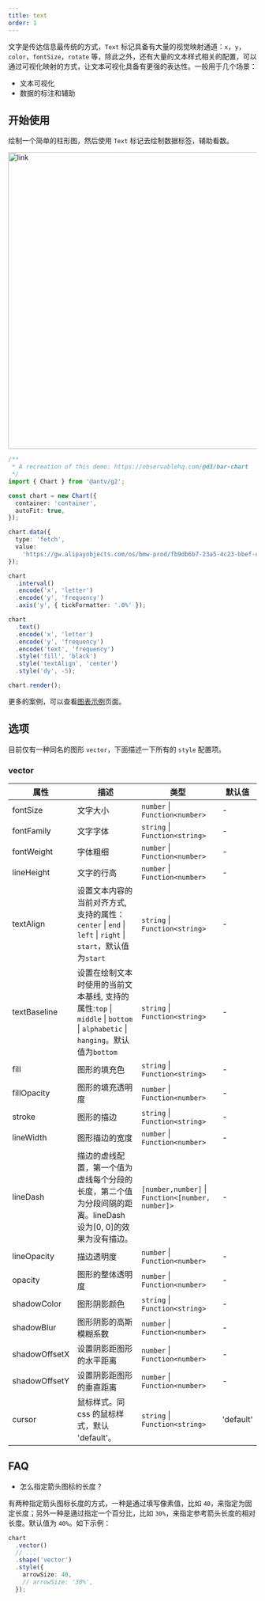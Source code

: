 ```yaml
---
title: text
order: 1
---
```


文字是传达信息最传统的方式，`Text` 标记具备有大量的视觉映射通道：`x`，`y`，`color`，`fontSize`，`rotate` 等，除此之外，还有大量的文本样式相关的配置，可以通过可视化映射的方式，让文本可视化具备有更强的表达性。一般用于几个场景：

- 文本可视化
- 数据的标注和辅助

## 开始使用

绘制一个简单的柱形图，然后使用 `Text` 标记去绘制数据标签，辅助看数。

<img alt="link" src="https://mdn.alipayobjects.com/huamei_qa8qxu/afts/img/A*tS0KTYqmb1QAAAAAAAAAAAAADmJ7AQ/fmt.webp" width="600" />


```ts
/**
 * A recreation of this demo: https://observablehq.com/@d3/bar-chart
 */
import { Chart } from '@antv/g2';

const chart = new Chart({
  container: 'container',
  autoFit: true,
});

chart.data({
  type: 'fetch',
  value:
    'https://gw.alipayobjects.com/os/bmw-prod/fb9db6b7-23a5-4c23-bbef-c54a55fee580.csv',
});

chart
  .interval()
  .encode('x', 'letter')
  .encode('y', 'frequency')
  .axis('y', { tickFormatter: '.0%' });

chart
  .text()
  .encode('x', 'letter')
  .encode('y', 'frequency')
  .encode('text', 'frequency')
  .style('fill', 'black')
  .style('textAlign', 'center')
  .style('dy', -5);

chart.render();
```

更多的案例，可以查看[图表示例](/examples)页面。

## 选项

目前仅有一种同名的图形 `vector`，下面描述一下所有的 `style` 配置项。


### vector

| 属性            | 描述                                           | 类型                     | 默认值      |
|----------------|------------------------------------------------|-------------------------|------------|
| fontSize      | 文字大小                                          | `number` \| `Function<number>`             |   -   |
| fontFamily    | 文字字体                                          | `string` \| `Function<string>`             |   -   |
| fontWeight    | 字体粗细                                          | `number` \| `Function<number>`             |   -   |
| lineHeight    | 文字的行高                                         | `number` \| `Function<number>`            |   -   |
| textAlign     | 设置文本内容的当前对齐方式, 支持的属性：`center` \| `end` \| `left` \| `right` \| `start`，默认值为`start`   | `string` \| `Function<string>`    |   -   |
| textBaseline  | 设置在绘制文本时使用的当前文本基线, 支持的属性:`top` \| `middle` \| `bottom` \| `alphabetic` \| `hanging`。默认值为`bottom` | `string` \| `Function<string>`   |   -   |
| fill          | 图形的填充色                                      | `string` \| `Function<string>`              |   -   |
| fillOpacity   | 图形的填充透明度                                   | `number` \| `Function<number>`              |   -   |
| stroke        | 图形的描边                                        | `string` \| `Function<string>`              |   -   |
| lineWidth     | 图形描边的宽度                                    | `number` \| `Function<number>`               |   -   |
| lineDash      | 描边的虚线配置，第一个值为虚线每个分段的长度，第二个值为分段间隔的距离。lineDash 设为[0, 0]的效果为没有描边。 | `[number,number]` \| `Function<[number, number]>` |   -   |
| lineOpacity   | 描边透明度                                        | `number` \| `Function<number>`              |   -   |
| opacity       | 图形的整体透明度                                   | `number` \| `Function<number>`              |   -   |
| shadowColor   | 图形阴影颜色                                      | `string` \| `Function<string>`              |   -   |
| shadowBlur    | 图形阴影的高斯模糊系数                              | `number` \| `Function<number>`              |   -   |
| shadowOffsetX | 设置阴影距图形的水平距离                            | `number` \| `Function<number>`              |   -   |
| shadowOffsetY | 设置阴影距图形的垂直距离                            | `number` \| `Function<number>`              |   -   |
| cursor        | 鼠标样式。同 css 的鼠标样式，默认 'default'。        | `string` \| `Function<string>`               |   'default'  |

## FAQ

- 怎么指定箭头图标的长度？

有两种指定箭头图标长度的方式，一种是通过填写像素值，比如 `40`，来指定为固定长度；另外一种是通过指定一个百分比，比如 `30%`，来指定参考箭头长度的相对长度。默认值为 `40%`。如下示例：

```ts
chart
  .vector()
  // ...
  .shape('vector')
  .style({
    arrowSize: 40,
    // arrowSize: '30%',
  });
```
